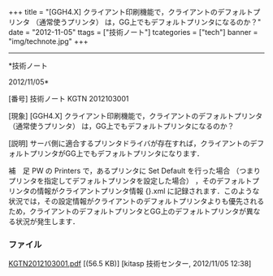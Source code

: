 ﻿+++
title = "[GGH4.X] クライアント印刷機能で，クライアントのデフォルトプリンタ （通常使うプリンタ） は，GG上でもデフォルトプリンタになるのか？"
date = "2012-11-05"
ttags = ["技術ノート"]
tcategories = ["tech"]
banner = "img/technote.jpg"
+++

-----------------------------------------------------------------------------------------------------------------------------

*技術ノート

2012/11/05*


[番号]
技術ノート KGTN 2012103001

[現象]
[GGH4.X] クライアント印刷機能で，クライアントのデフォルトプリンタ
（通常使うプリンタ） は，GG上でもデフォルトプリンタになるのか？

[説明]
サーバ側に適合するプリンタドライバが存在すれば，クライアントのデフォルトプリンタがGG上でもデフォルトプリンタになります．

補　足
PW の Printers で，あるプリンタに Set Default を行った場合
（つまりプリンタを指定してデフォルトプリンタを設定した場合）
，そのデフォルトプリンタの情報がクライアントプリンタ情報
<ClientName>{<ClientID>}.xml
に記録されます．このような状況では，その設定情報がクライアントのデフォルトプリンタよりも優先されるため，クライアントのデフォルトプリンタとGG上のデフォルトプリンタが異なる状況が発生します．


### ファイル

 
 


[KGTN2012103001.pdf](http://techreport.kitasp.net/attachments/download/1058/KGTN2012103001.pdf)
 [(56.5 KB)] [kitasp 技術センター, 2012/11/05
12:38]


 


 

